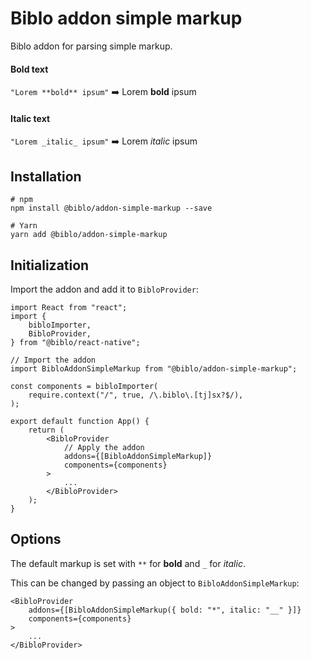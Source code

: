 # Biblo addon simple markup

Biblo addon for parsing simple markup.

#### Bold text

`"Lorem **bold** ipsum"` ➡️ Lorem **bold** ipsum

#### Italic text

`"Lorem _italic_ ipsum"` ➡️ Lorem _italic_ ipsum

## Installation

```shell
# npm
npm install @biblo/addon-simple-markup --save

# Yarn
yarn add @biblo/addon-simple-markup
```

## Initialization

Import the addon and add it to `BibloProvider`:

```tsx
import React from "react";
import {
    bibloImporter,
    BibloProvider,
} from "@biblo/react-native";

// Import the addon
import BibloAddonSimpleMarkup from "@biblo/addon-simple-markup";

const components = bibloImporter(
    require.context("/", true, /\.biblo\.[tj]sx?$/),
);

export default function App() {
    return (
        <BibloProvider
            // Apply the addon
            addons={[BibloAddonSimpleMarkup]}
            components={components}
        >
            ...
        </BibloProvider>
    );
}
```

## Options

The default markup is set with `**` for **bold** and `_` for _italic_.

This can be changed by passing an object to `BibloAddonSimpleMarkup`:

```tsx {2}
<BibloProvider
    addons={[BibloAddonSimpleMarkup({ bold: "*", italic: "__" }]}
    components={components}
>
    ...
</BibloProvider>
```
